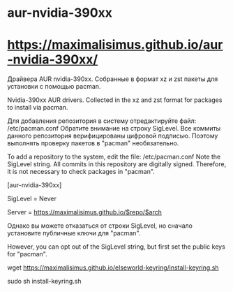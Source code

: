 # aur-nvidia-390xx
# https://maximalisimus.github.io/aur-nvidia-390xx/

Драйвера AUR nvidia-390xx. Собранные в формат xz и zst пакеты для установки с помощью pacman.

Nvidia-390xx AUR drivers. Collected in the xz and zst format for packages to install via pacman.

Для добавления репозитория в систему отредактируйте файл: /etc/pacman.conf
Обратите внимание на строку SigLevel. Все коммиты данного репозитория верифицированы цифровой подписью. Поэтому выполнять проверку пакетов в "pacman" необязательно.

To add a repository to the system, edit the file: /etc/pacman.conf
Note the SigLevel string. All commits in this repository are digitally signed. Therefore, it is not necessary to check packages in "pacman".

[aur-nvidia-390xx]

SigLevel = Never

Server = https://maximalisimus.github.io/$repo/$arch

Однако вы можете отказаться от строки SigLevel, но сначало установите публичные ключи для "pacman".

However, you can opt out of the SigLevel string, but first set the public keys for "pacman".

wget https://maximalisimus.github.io/elseworld-keyring/install-keyring.sh

sudo sh install-keyring.sh


